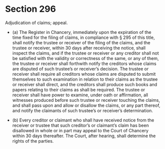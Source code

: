 # Section 296

Adjudication of claims; appeal.

- (a) The Register in Chancery, immediately upon the expiration of the time fixed for the filing of claims, in compliance with § 295 of this title, shall notify the trustee or receiver of the filing of the claims, and the trustee or receiver, within 30 days after receiving the notice, shall inspect the claims, and if the trustee or receiver or any creditor shall not be satisfied with the validity or correctness of the same, or any of them, the trustee or receiver shall forthwith notify the creditors whose claims are disputed of such trustee’s or receiver’s decision. The trustee or receiver shall require all creditors whose claims are disputed to submit themselves to such examination in relation to their claims as the trustee or receiver shall direct, and the creditors shall produce such books and papers relating to their claims as shall be required. The trustee or receiver shall have power to examine, under oath or affirmation, all witnesses produced before such trustee or receiver touching the claims, and shall pass upon and allow or disallow the claims, or any part thereof, and notify the claimants of such trustee’s or receiver’s determination.

- (b) Every creditor or claimant who shall have received notice from the receiver or trustee that such creditor’s or claimant’s claim has been disallowed in whole or in part may appeal to the Court of Chancery within 30 days thereafter. The Court, after hearing, shall determine the rights of the parties.
